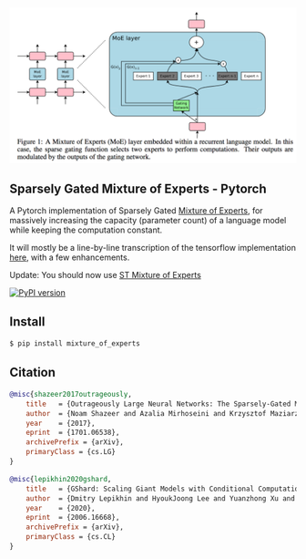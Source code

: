 <img src="./moe.png" width="600px"></img>

## Sparsely Gated Mixture of Experts - Pytorch

A Pytorch implementation of Sparsely Gated <a href="https://arxiv.org/abs/2006.16668">Mixture of Experts</a>, for massively increasing the capacity (parameter count) of a language model while keeping the computation constant.

It will mostly be a line-by-line transcription of the tensorflow implementation <a href="https://github.com/tensorflow/tensor2tensor/blob/master/tensor2tensor/models/research/moe.py">here</a>, with a few enhancements.

Update: You should now use <a href="https://github.com/lucidrains/st-moe-pytorch">ST Mixture of Experts</a>

[![PyPI version](https://badge.fury.io/py/mixture-of-experts.svg)](https://badge.fury.io/py/mixture-of-experts)

## Install

```bash
$ pip install mixture_of_experts
```


## Citation

```bibtex
@misc{shazeer2017outrageously,
    title   = {Outrageously Large Neural Networks: The Sparsely-Gated Mixture-of-Experts Layer},
    author  = {Noam Shazeer and Azalia Mirhoseini and Krzysztof Maziarz and Andy Davis and Quoc Le and Geoffrey Hinton and Jeff Dean},
    year    = {2017},
    eprint  = {1701.06538},
    archivePrefix = {arXiv},
    primaryClass = {cs.LG}
}
```

```bibtex
@misc{lepikhin2020gshard,
    title   = {GShard: Scaling Giant Models with Conditional Computation and Automatic Sharding},
    author  = {Dmitry Lepikhin and HyoukJoong Lee and Yuanzhong Xu and Dehao Chen and Orhan Firat and Yanping Huang and Maxim Krikun and Noam Shazeer and Zhifeng Chen},
    year    = {2020},
    eprint  = {2006.16668},
    archivePrefix = {arXiv},
    primaryClass = {cs.CL}
}
```

